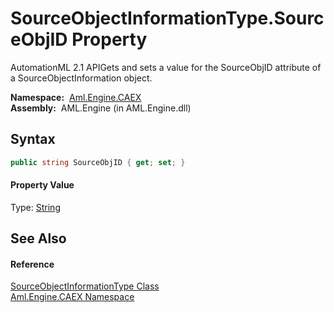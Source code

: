 SourceObjectInformationType.SourceObjID Property
================================================
AutomationML 2.1 APIGets and sets a value for the SourceObjID attribute of a SourceObjectInformation object.

  **Namespace:**  [Aml.Engine.CAEX][1]  
  **Assembly:**  AML.Engine (in AML.Engine.dll)

Syntax
------

```csharp
public string SourceObjID { get; set; }
```

#### Property Value
Type: [String][2]

See Also
--------

#### Reference
[SourceObjectInformationType Class][3]  
[Aml.Engine.CAEX Namespace][1]  

[1]: ../README.md
[2]: https://docs.microsoft.com/dotnet/api/system.string
[3]: README.md
[4]: https://www.automationml.org
[5]: ../../icons/logoShade.png